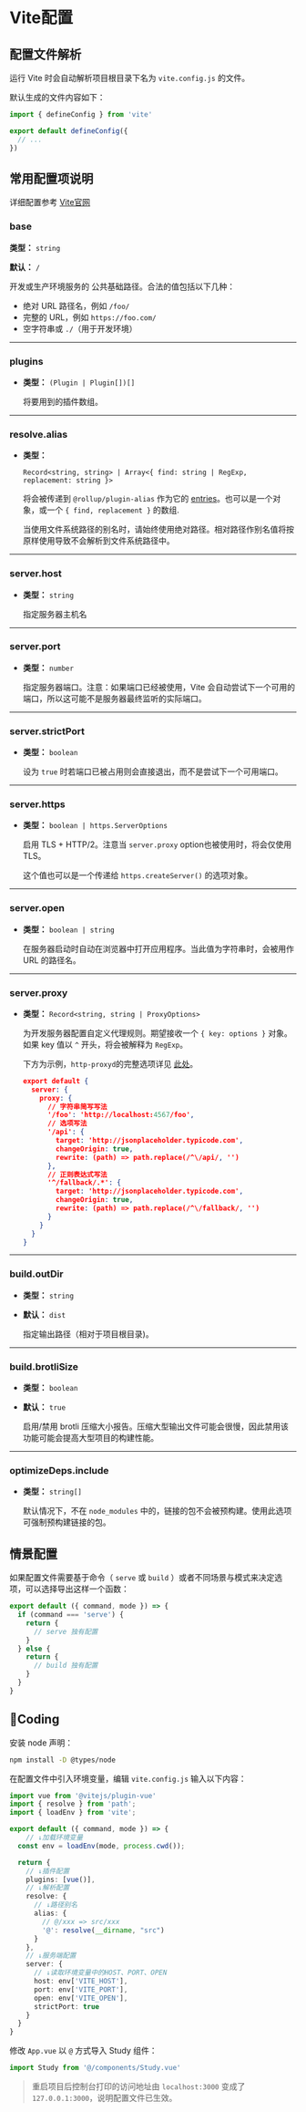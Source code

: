 # Vite配置

## 配置文件解析

运行 Vite 时会自动解析项目根目录下名为 `vite.config.js` 的文件。

默认生成的文件内容如下：

```typescript
import { defineConfig } from 'vite'

export default defineConfig({
  // ...
})
```

## 常用配置项说明

详细配置参考 [Vite官网](https://vitejs.cn/config/)

### **base**

**类型：** `string`

**默认：** `/`

开发或生产环境服务的 公共基础路径。合法的值包括以下几种：

- 绝对 URL 路径名，例如 `/foo/`
- 完整的 URL，例如 `https://foo.com/`
- 空字符串或 `./`（用于开发环境）

---

### **plugins**

- **类型：** `(Plugin | Plugin[])[]`

    将要用到的插件数组。

---

### **resolve.alias**

- **类型：**

    `Record<string, string> | Array<{ find: string | RegExp, replacement: string }>`

    将会被传递到 `@rollup/plugin-alias` 作为它的 [entries](https://github.com/rollup/plugins/tree/master/packages/alias#entries)。也可以是一个对象，或一个 `{ find, replacement }` 的数组.

    当使用文件系统路径的别名时，请始终使用绝对路径。相对路径作别名值将按原样使用导致不会解析到文件系统路径中。

---

### **server.host**

- **类型：** `string`

    指定服务器主机名

---

### **server.port**

- **类型：** `number`

    指定服务器端口。注意：如果端口已经被使用，Vite 会自动尝试下一个可用的端口，所以这可能不是服务器最终监听的实际端口。

---

### **server.strictPort**

- **类型：** `boolean`

    设为 `true` 时若端口已被占用则会直接退出，而不是尝试下一个可用端口。

---

### **server.https**

- **类型：** `boolean | https.ServerOptions`

    启用 TLS + HTTP/2。注意当 `server.proxy` option也被使用时，将会仅使用 TLS。

    这个值也可以是一个传递给 `https.createServer()` 的选项对象。

---

### **server.open**

- **类型：** `boolean | string`

    在服务器启动时自动在浏览器中打开应用程序。当此值为字符串时，会被用作 URL 的路径名。

---

### **server.proxy**

- **类型：** `Record<string, string | ProxyOptions>`

    为开发服务器配置自定义代理规则。期望接收一个 `{ key: options }` 对象。如果 key 值以 `^` 开头，将会被解释为 `RegExp`。

    下方为示例，`http-proxyd`的完整选项详见 [此处](https://github.com/http-party/node-http-proxy#options)。

    ```json
    export default {
      server: {
        proxy: {
          // 字符串简写写法
          '/foo': 'http://localhost:4567/foo',
          // 选项写法
          '/api': {
            target: 'http://jsonplaceholder.typicode.com',
            changeOrigin: true,
            rewrite: (path) => path.replace(/^\/api/, '')
          },
          // 正则表达式写法
          '^/fallback/.*': {
            target: 'http://jsonplaceholder.typicode.com',
            changeOrigin: true,
            rewrite: (path) => path.replace(/^\/fallback/, '')
          }
        }
      }
    }
    ```

---

### **build.outDir**

- **类型：** `string`
- **默认：** `dist`

    指定输出路径（相对于项目根目录)。

---

### **build.brotliSize**

- **类型：** `boolean`
- **默认：** `true`

    启用/禁用 brotli 压缩大小报告。压缩大型输出文件可能会很慢，因此禁用该功能可能会提高大型项目的构建性能。

---

### **optimizeDeps.include**

- **类型：** `string[]`

    默认情况下，不在 `node_modules` 中的，链接的包不会被预构建。使用此选项可强制预构建链接的包。

## 情景配置

如果配置文件需要基于命令（ `serve` 或 `build` ）或者不同场景与模式来决定选项，可以选择导出这样一个函数：

```typescript
export default ({ command, mode }) => {
  if (command === 'serve') {
    return {
      // serve 独有配置
    }
  } else {
    return {
      // build 独有配置
    }
  }
}
```

## 🌈Coding

安装 node 声明：

```bash
npm install -D @types/node
```

在配置文件中引入环境变量，编辑 `vite.config.js` 输入以下内容：

```typescript
import vue from '@vitejs/plugin-vue'
import { resolve } from 'path';
import { loadEnv } from 'vite';

export default ({ command, mode }) => {
	// ↓加载环境变量
  const env = loadEnv(mode, process.cwd());

  return {
    // ↓插件配置
    plugins: [vue()],
    // ↓解析配置
    resolve: {
      // ↓路径别名
      alias: {
        // @/xxx => src/xxx
        '@': resolve(__dirname, "src")
      }
    },
    // ↓服务端配置
    server: {
      // ↓读取环境变量中的HOST、PORT、OPEN
      host: env['VITE_HOST'],
      port: env['VITE_PORT'],
      open: env['VITE_OPEN'],
      strictPort: true
    }
  }
}
```

修改 `App.vue` 以 `@` 方式导入 Study 组件：

```typescript
import Study from '@/components/Study.vue'
```

> 重启项目后控制台打印的访问地址由 `localhost:3000` 变成了 `127.0.0.1:3000`，说明配置文件已生效。

